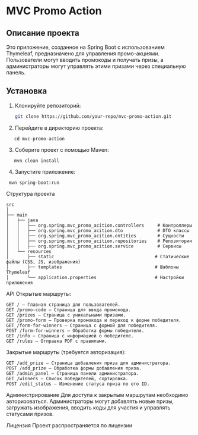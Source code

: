 # MVC Promo Action

## Описание проекта

Это приложение, созданное на Spring Boot с использованием Thymeleaf, предназначено для управления промо-акциями.
Пользователи могут вводить промокоды и получать призы, а администраторы могут управлять этими призами через специальную
панель.

## Установка

1. Клонируйте репозиторий:
   ```bash
   git clone https://github.com/your-repo/mvc-promo-action.git
   ```
2. Перейдите в директорию проекта:
```
   cd mvc-promo-action
```

3. Соберите проект с помощью Maven:
```
   mvn clean install
```
4. Запустите приложение:
  ```
   mvn spring-boot:run
 ```
Структура проекта
  ```
src
│
├── main
│   ├── java
│   │   ├── org.spring.mvc_promo_acition.controllers     # Контроллеры
│   │   ├── org.spring.mvc_promo_acition.dto             # DTO классы
│   │   ├── org.spring.mvc_promo_acition.entities        # Сущности
│   │   ├── org.spring.mvc_promo_acition.repositories    # Репозитории
│   │   ├── org.spring.mvc_promo_acition.service         # Сервисы
│   └── resources
│       ├── static                                      # Статические файлы (CSS, JS, изображения)
│       ├── templates                                   # Шаблоны Thymeleaf
│       └── application.properties                      # Настройки приложения
```


API
Открытые маршруты:
```
GET / — Главная страница для пользователей.
GET /promo-code — Страница для ввода промокода.
GET /prizes — Страница с уникальными призами.
GET /promo-form — Проверка промокода и переход к форме победителя.
GET /form-for-winners — Страница с формой для победителя.
POST /form-for-winners — Обработка формы победителя.
GET /info — Страница с информацией о победителе.
GET /rules — Отправка PDF с правилами.
```

Закрытые маршруты (требуется авторизация):
```
GET /add_prize — Страница добавления приза для администратора.
POST /add_prize — Обработка формы добавления приза.
GET /admin_panel — Страница панели администратора.
GET /winners — Список победителей, сортировка.
POST /edit_status — Изменение статуса приза по его ID.
```

Администрирование
Для доступа к закрытым маршрутам необходимо авторизоваться. Администраторы могут добавлять новые призы, загружать изображения, вводить коды для участия и управлять статусами призов.

Лицензия
Проект распространяется по лицензии